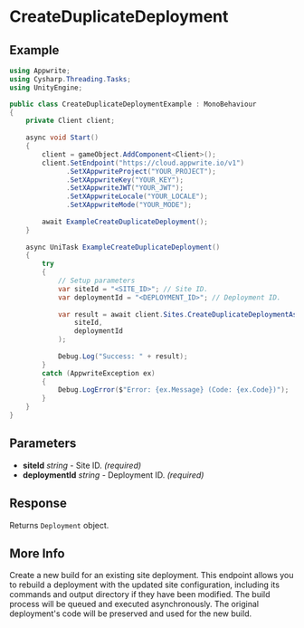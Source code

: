 # CreateDuplicateDeployment

## Example

```csharp
using Appwrite;
using Cysharp.Threading.Tasks;
using UnityEngine;

public class CreateDuplicateDeploymentExample : MonoBehaviour
{
    private Client client;
    
    async void Start()
    {
        client = gameObject.AddComponent<Client>();
        client.SetEndpoint("https://cloud.appwrite.io/v1")
              .SetXAppwriteProject("YOUR_PROJECT");
              .SetXAppwriteKey("YOUR_KEY");
              .SetXAppwriteJWT("YOUR_JWT");
              .SetXAppwriteLocale("YOUR_LOCALE");
              .SetXAppwriteMode("YOUR_MODE");
        
        await ExampleCreateDuplicateDeployment();
    }
    
    async UniTask ExampleCreateDuplicateDeployment()
    {
        try
        {
            // Setup parameters
            var siteId = "<SITE_ID>"; // Site ID.
            var deploymentId = "<DEPLOYMENT_ID>"; // Deployment ID.
            
            var result = await client.Sites.CreateDuplicateDeploymentAsync(
                siteId,
                deploymentId
            );
            
            Debug.Log("Success: " + result);
        }
        catch (AppwriteException ex)
        {
            Debug.LogError($"Error: {ex.Message} (Code: {ex.Code})");
        }
    }
}
```

## Parameters

- **siteId** *string* - Site ID. *(required)*
- **deploymentId** *string* - Deployment ID. *(required)*

## Response

Returns `Deployment` object.
## More Info

Create a new build for an existing site deployment. This endpoint allows you to rebuild a deployment with the updated site configuration, including its commands and output directory if they have been modified. The build process will be queued and executed asynchronously. The original deployment&#039;s code will be preserved and used for the new build.

